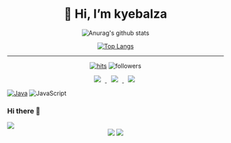 <div align=center><h1>👋 Hi, I’m kyebalza </h1></div>

<div align=center>

![Anurag's github stats](https://github-readme-stats.vercel.app/api?username=ohbyul&show_icons=true&theme=radical) 

[![Top Langs](https://github-readme-stats.vercel.app/api/top-langs/?username=ohbyul&layout=compact&theme=dracula)](https://github.com/metleeha)

<hr>

[![hits](https://hits.seeyoufarm.com/api/count/incr/badge.svg?url=https%3A%2F%2Fgithub.com%2Fohbyul&count_bg=%237A7A7A&title_bg=%23FFADCC&icon=reverbnation.svg&icon_color=%23FF0000&title=hits&edge_flat=false)](https://hits.seeyoufarm.com)
![followers](https://img.shields.io/github/followers/ohbyul?style=social)


<a href="https://rpguswns.tistory.com">
    <img 
        src="http://img.shields.io/badge/-Tech%20Blog-655ced?style=flat&logo=github&link=https://byul91oh.tistory.com/"
        style="height : auto; margin-left : 5px; margin-right : 10px;"/>
</a> 
<a href="">
    <img 
        src="http://img.shields.io/badge/-Instagram-black?style=flat&logo=Instagram&link=https://instagram.com/fivepxint/"
        style="height : auto; margin-left : 10px; margin-right : 10px;"/>
</a> 
<a href="mailto:rpguswns@gmail.com">
    <img 
        src="https://img.shields.io/badge/Gmail-d14836?style=flat-square&logo=Gmail&logoColor=white&link=mailto:rpguswns@gmail.com"
        style="height : auto; margin-left : 10px; margin-right : 10px;"/>
</a>

</div>



[![Java](https://img.shields.io/badge/java-%23ED8B00.svg?style=for-the-badge&logo=java&logoColor=white)](https://rpguswns.tistory.com/4)
![JavaScript](https://img.shields.io/badge/javascript-%23323330.svg?style=for-the-badge&logo=javascript&logoColor=%23F7DF1E)

### Hi there 👋


<img src="https://capsule-render.vercel.app/api?type=waving&color=auto&height=300&section=header&text=Editing%20MyProfile&fontSize=90"/>

<div align=center>
    <img src="https://img.shields.io/badge/현준-3DDC84?style=flat-square&logo=JavaScript&logoColor=white"/>
    <img src="https://img.shields.io/badge/Ethereum-3C3C3D?style=for-the-badge&logo=Ethereum&logoColor=white"/>
</div>


<!--
**kyebalza/kyebalza** is a ✨ _special_ ✨ repository because its `README.md` (this file) appears on your GitHub profile.

Here are some ideas to get you started:

- 🔭 I’m currently working on ...
- 🌱 I’m currently learning ...
- 👯 I’m looking to collaborate on ...
- 🤔 I’m looking for help with ...
- 💬 Ask me about ...
- 📫 How to reach me: ...
- 😄 Pronouns: ...
- ⚡ Fun fact: ...
-->
